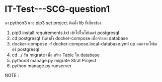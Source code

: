 # IT-Test---SCG-question1
ลง python3 และ pip3
set project
ติดตั้ง lib ที่เกี่ยวข้อง
1. pip3 install requirements.txt
เข้าไปในโฟเดอร์ postgresql
2. cd postgresql
รันคำสั่ง docker-compose เพื่อจำลอง database 
3. docker-compose -f docker-compose.local-database.yml up
ออกจากโฟเดอร์ postgresql
5. cd ../
รัน migrate เพื่อ สร้าง Table ใน database 
7. python3 manage.py migrate
Strat Project
8. python manage.py runserver

NOTE :
